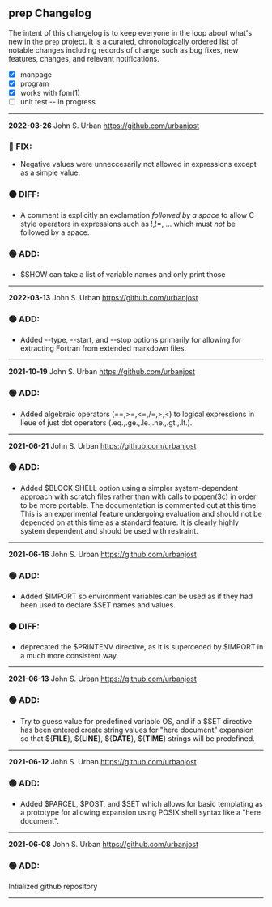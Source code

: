 ## prep Changelog

The intent of this changelog is to keep everyone in the loop about
what's new in the `prep` project. It is a curated, chronologically ordered
list of notable changes including records of change such as bug fixes,
new features, changes, and relevant notifications.

   - [x] manpage
   - [x] program
   - [x] works with fpm(1)
   - [ ] unit test -- in progress

---
**2022-03-26**  John S. Urban <https://github.com/urbanjost>

### :red_circle: FIX:
  + Negative values were unneccesarily not allowed in expressions except
    as a simple value.

### :orange_circle: DIFF:
  + A comment is explicitly an exclamation _followed by a space_
    to allow C-style operators in expressions such as !,!=, ...
    which must _not_ be followed by a space.

### :green_circle: ADD:

  + $SHOW can take a list of variable names and only print those
---
**2022-03-13**  John S. Urban <https://github.com/urbanjost>

### :green_circle: ADD:

  +  Added --type, --start, and --stop options primarily for allowing for
     extracting Fortran from extended markdown files.
---
**2021-10-19**  John S. Urban <https://github.com/urbanjost>

### :green_circle: ADD:

  + Added algebraic operators (==,>=,<=,/=,>,<) to logical expressions
    in lieue of just dot operators (.eq.,.ge.,.le.,.ne.,.gt.,.lt.).
---
**2021-06-21**  John S. Urban <https://github.com/urbanjost>

### :green_circle: ADD:

  + Added $BLOCK SHELL option using a simpler system-dependent approach
    with scratch files rather than with calls to popen(3c) in order to be
    more portable. The documentation is commented out at this time. This
    is an experimental feature undergoing evaluation and should not be
    depended on at this time as a standard feature. It is clearly highly
    system dependent and should be used with restraint.

---
**2021-06-16**  John S. Urban <https://github.com/urbanjost>

### :green_circle: ADD:

  + Added $IMPORT so environment variables can be used as if they had been
    used to declare $SET names and values.                                

### :orange_circle: DIFF:
  + deprecated the $PRINTENV directive, as it is superceded by $IMPORT in
    a much more consistent way.
---
**2021-06-13**  John S. Urban <https://github.com/urbanjost>

### :green_circle: ADD:

  + Try to guess value for predefined variable OS, and if a $SET directive
    has been entered create string values for "here document" expansion so
    that ${__FILE__}, ${__LINE__}, ${__DATE__}, ${__TIME__} strings will
    be predefined.
---
**2021-06-12**  John S. Urban <https://github.com/urbanjost>

### :green_circle: ADD:

  + Added $PARCEL, $POST, and $SET which allows for basic templating
    as a prototype for allowing expansion using POSIX shell syntax
    like a "here document".
---
**2021-06-08**  John S. Urban <https://github.com/urbanjost>

### :green_circle: ADD:

Intialized github repository

---

<!--
-->
